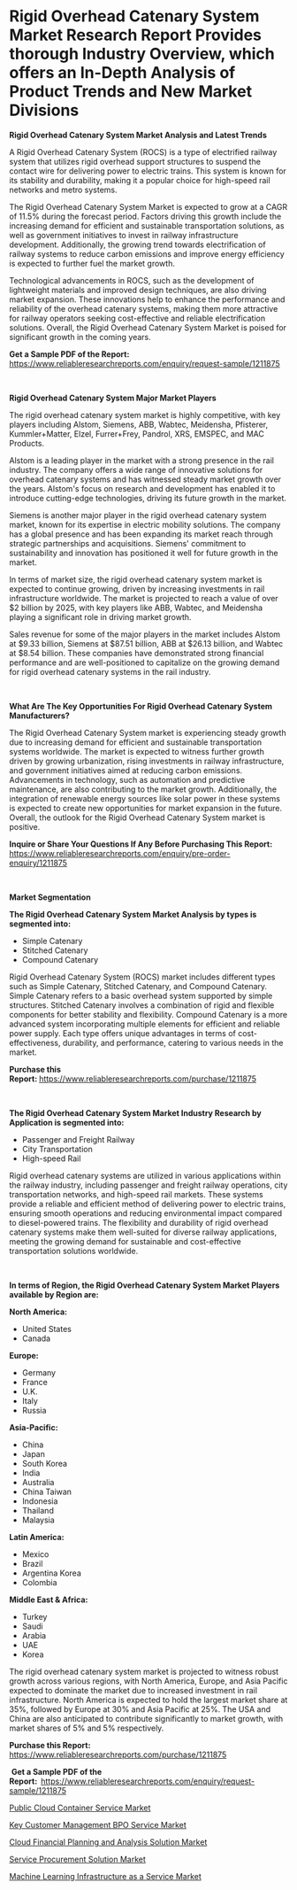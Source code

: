 <p><h1>Rigid Overhead Catenary System Market Research Report Provides thorough Industry Overview, which offers an In-Depth Analysis of Product Trends and New Market Divisions</h1></p><p><strong>Rigid Overhead Catenary System Market Analysis and Latest Trends</strong></p>
<p><p>A Rigid Overhead Catenary System (ROCS) is a type of electrified railway system that utilizes rigid overhead support structures to suspend the contact wire for delivering power to electric trains. This system is known for its stability and durability, making it a popular choice for high-speed rail networks and metro systems.</p><p>The Rigid Overhead Catenary System Market is expected to grow at a CAGR of 11.5% during the forecast period. Factors driving this growth include the increasing demand for efficient and sustainable transportation solutions, as well as government initiatives to invest in railway infrastructure development. Additionally, the growing trend towards electrification of railway systems to reduce carbon emissions and improve energy efficiency is expected to further fuel the market growth.</p><p>Technological advancements in ROCS, such as the development of lightweight materials and improved design techniques, are also driving market expansion. These innovations help to enhance the performance and reliability of the overhead catenary systems, making them more attractive for railway operators seeking cost-effective and reliable electrification solutions. Overall, the Rigid Overhead Catenary System Market is poised for significant growth in the coming years.</p></p>
<p><strong>Get a Sample PDF of the Report:&nbsp;</strong> <a href="https://www.reliableresearchreports.com/enquiry/request-sample/1211875">https://www.reliableresearchreports.com/enquiry/request-sample/1211875</a></p>
<p>&nbsp;</p>
<p><strong>Rigid Overhead Catenary System Major Market Players</strong></p>
<p><p>The rigid overhead catenary system market is highly competitive, with key players including Alstom, Siemens, ABB, Wabtec, Meidensha, Pfisterer, Kummler+Matter, Elzel, Furrer+Frey, Pandrol, XRS, EMSPEC, and MAC Products.</p><p>Alstom is a leading player in the market with a strong presence in the rail industry. The company offers a wide range of innovative solutions for overhead catenary systems and has witnessed steady market growth over the years. Alstom's focus on research and development has enabled it to introduce cutting-edge technologies, driving its future growth in the market.</p><p>Siemens is another major player in the rigid overhead catenary system market, known for its expertise in electric mobility solutions. The company has a global presence and has been expanding its market reach through strategic partnerships and acquisitions. Siemens' commitment to sustainability and innovation has positioned it well for future growth in the market.</p><p>In terms of market size, the rigid overhead catenary system market is expected to continue growing, driven by increasing investments in rail infrastructure worldwide. The market is projected to reach a value of over $2 billion by 2025, with key players like ABB, Wabtec, and Meidensha playing a significant role in driving market growth.</p><p>Sales revenue for some of the major players in the market includes Alstom at $9.33 billion, Siemens at $87.51 billion, ABB at $26.13 billion, and Wabtec at $8.54 billion. These companies have demonstrated strong financial performance and are well-positioned to capitalize on the growing demand for rigid overhead catenary systems in the rail industry.</p></p>
<p>&nbsp;</p>
<p><strong>What Are The Key Opportunities For Rigid Overhead Catenary System Manufacturers?</strong></p>
<p><p>The Rigid Overhead Catenary System market is experiencing steady growth due to increasing demand for efficient and sustainable transportation systems worldwide. The market is expected to witness further growth driven by growing urbanization, rising investments in railway infrastructure, and government initiatives aimed at reducing carbon emissions. Advancements in technology, such as automation and predictive maintenance, are also contributing to the market growth. Additionally, the integration of renewable energy sources like solar power in these systems is expected to create new opportunities for market expansion in the future. Overall, the outlook for the Rigid Overhead Catenary System market is positive.</p></p>
<p><strong>Inquire or Share Your Questions If Any Before Purchasing This Report:</strong> <a href="https://www.reliableresearchreports.com/enquiry/pre-order-enquiry/1211875">https://www.reliableresearchreports.com/enquiry/pre-order-enquiry/1211875</a></p>
<p>&nbsp;</p>
<p><strong>Market Segmentation</strong></p>
<p><strong>The Rigid Overhead Catenary System Market Analysis by types is segmented into:</strong></p>
<p><ul><li>Simple Catenary</li><li>Stitched Catenary</li><li>Compound Catenary</li></ul></p>
<p><p>Rigid Overhead Catenary System (ROCS) market includes different types such as Simple Catenary, Stitched Catenary, and Compound Catenary. Simple Catenary refers to a basic overhead system supported by simple structures. Stitched Catenary involves a combination of rigid and flexible components for better stability and flexibility. Compound Catenary is a more advanced system incorporating multiple elements for efficient and reliable power supply. Each type offers unique advantages in terms of cost-effectiveness, durability, and performance, catering to various needs in the market.</p></p>
<p><strong>Purchase this Report:&nbsp;</strong><a href="https://www.reliableresearchreports.com/purchase/1211875">https://www.reliableresearchreports.com/purchase/1211875</a></p>
<p>&nbsp;</p>
<p><strong>The Rigid Overhead Catenary System Market Industry Research by Application is segmented into:</strong></p>
<p><ul><li>Passenger and Freight Railway</li><li>City Transportation</li><li>High-speed Rail</li></ul></p>
<p><p>Rigid overhead catenary systems are utilized in various applications within the railway industry, including passenger and freight railway operations, city transportation networks, and high-speed rail markets. These systems provide a reliable and efficient method of delivering power to electric trains, ensuring smooth operations and reducing environmental impact compared to diesel-powered trains. The flexibility and durability of rigid overhead catenary systems make them well-suited for diverse railway applications, meeting the growing demand for sustainable and cost-effective transportation solutions worldwide.</p></p>
<p>&nbsp;</p>
<p><strong>In terms of Region, the Rigid Overhead Catenary System Market Players available by Region are:</strong></p>
<p>
    <p> <strong> North America: </strong>
        <ul>
            <li>United States</li>
            <li>Canada</li>
        </ul>
        </p> 
    <p> <strong> Europe: </strong>
        <ul>
            <li>Germany</li>
            <li>France</li>
            <li>U.K.</li>
            <li>Italy</li>
            <li>Russia</li>
        </ul>
        </p> 
    <p> <strong> Asia-Pacific: </strong>
        <ul>
            <li>China</li>
            <li>Japan</li>
            <li>South Korea</li>
            <li>India</li>
            <li>Australia</li>
            <li>China Taiwan</li>
            <li>Indonesia</li>
            <li>Thailand</li>
            <li>Malaysia</li>
        </ul>
        </p> 
    <p> <strong> Latin America: </strong>
        <ul>
            <li>Mexico</li>
            <li>Brazil</li>
            <li>Argentina Korea</li>
            <li>Colombia</li>
        </ul>
        </p> 
    <p> <strong> Middle East & Africa: </strong>
        <ul>
            <li>Turkey</li>
            <li>Saudi</li>
            <li>Arabia</li>
            <li>UAE</li>
            <li>Korea</li>
        </ul>
    </p>
    </p>
<p><p>The rigid overhead catenary system market is projected to witness robust growth across various regions, with North America, Europe, and Asia Pacific expected to dominate the market due to increased investment in rail infrastructure. North America is expected to hold the largest market share at 35%, followed by Europe at 30% and Asia Pacific at 25%. The USA and China are also anticipated to contribute significantly to market growth, with market shares of 5% and 5% respectively.</p></p>
<p><strong>Purchase this Report: </strong><a href="https://www.reliableresearchreports.com/purchase/1211875">https://www.reliableresearchreports.com/purchase/1211875</a></p>
<p>&nbsp;<strong>Get a Sample PDF of the Report:&nbsp;&nbsp;</strong><a href="https://www.reliableresearchreports.com/enquiry/request-sample/1211875">https://www.reliableresearchreports.com/enquiry/request-sample/1211875</a></p>
<p><strong></strong></p>
<p><p><a href="https://medium.com/@marcosratke/public-cloud-container-service-market-analysis-and-sze-forecasted-for-period-from-2024-to-2031-bee3719f0ab5">Public Cloud Container Service Market</a></p><p><a href="https://medium.com/@marcosratke/key-customer-management-bpo-service-market-research-report-its-history-and-forecast-2024-to-2031-4329cf612b0d">Key Customer Management BPO Service Market</a></p><p><a href="https://medium.com/@marcosratke/cloud-financial-planning-and-analysis-solution-market-exploring-market-share-market-trends-and-1e23ac4eb7b2">Cloud Financial Planning and Analysis Solution Market</a></p><p><a href="https://medium.com/@marcosratke/service-procurement-solution-nbsp-market-focuses-on-market-share-size-and-projected-forecast-till-714d5ab8dc12">Service Procurement Solution Market</a></p><p><a href="https://medium.com/@marcosratke/machine-learning-infrastructure-as-a-service-market-size-market-outlook-and-market-forecast-2024-1c13c153bdc3">Machine Learning Infrastructure as a Service Market</a></p></p>